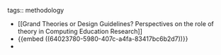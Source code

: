 tags:: methodology

- [[Grand Theories or Design Guidelines? Perspectives on the role of theory in Computing Education Research]]
- {{embed ((64023780-5980-407c-a4fa-83417bc6b2d7))}}
-